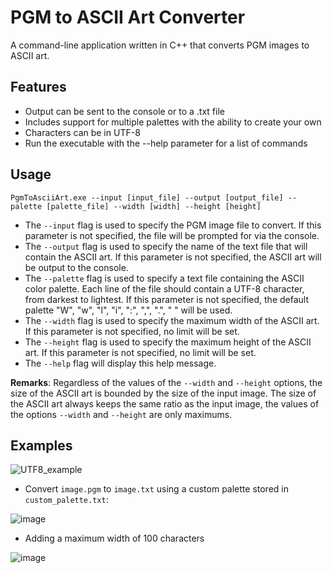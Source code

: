 # PGM to ASCII Art Converter

A command-line application written in C++ that converts PGM images to ASCII art. 

## Features

- Output can be sent to the console or to a .txt file
- Includes support for multiple palettes with the ability to create your own
- Characters can be in UTF-8
- Run the executable with the --help parameter for a list of commands

## Usage

```
PgmToAsciiArt.exe --input [input_file] --output [output_file] --palette [palette_file] --width [width] --height [height]
```
- The `--input` flag is used to specify the PGM image file to convert. If this parameter is not specified, the file will be prompted for via the console.
- The `--output` flag is used to specify the name of the text file that will contain the ASCII art. If this parameter is not specified, the ASCII art will be output to the console.
- The `--palette` flag is used to specify a text file containing the ASCII color palette. Each line of the file should contain a UTF-8 character, from darkest to lightest. If this parameter is not specified, the default palette "W", "w", "l", "i", ":", ",", ".", " " will be used.
- The `--width` flag is used to specify the maximum width of the ASCII art. If this parameter is not specified, no limit will be set.
- The `--height` flag is used to specify the maximum height of the ASCII art. If this parameter is not specified, no limit will be set.
- The `--help` flag will display this help message.

**Remarks**:
Regardless of the values of the `--width` and `--height` options, the size of the ASCII art is bounded by the size of the input image. The size of the ASCII art always keeps the same ratio as the input image, the values of the options `--width` and `--height` are only maximums.

## Examples

![UTF8_example](https://user-images.githubusercontent.com/42523430/211897188-dcb41b2a-877a-4d81-972d-5ce49dcedb23.jpg)

- Convert `image.pgm` to `image.txt` using a custom palette stored in `custom_palette.txt`:

![image](https://user-images.githubusercontent.com/42523430/211897875-5a9d7d94-c936-48a8-a86e-c49b15eec7bc.png)

- Adding a maximum width of 100 characters

![image](https://user-images.githubusercontent.com/42523430/211898303-3e1657ef-f603-4eff-a197-6a3789e750e2.png)

